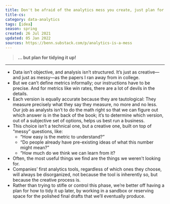 ```yaml
---
title: Don't be afraid of the analytics mess you create, just plan for tidying it up
title-cs: 
category: data-analytics
tags: [idea]
season: spring
created: 26 Jul 2021
updated: 05 Jan 2022
sources: https://benn.substack.com/p/analytics-is-a-mess
---
```


> **... but plan for tidying it up!**

---

- Data isn’t objective, and analysis isn’t structured. It’s just as creative—and just as messy—as the papers I ran away from in college.
- But we can’t define metrics informally; our instructions have to be precise. And for metrics like win rates, there are a lot of devils in the details.
- Each version is equally accurate because they are tautological: They measure precisely what they say they measure, no more and no less. Our job as analysts isn’t to do the math right so that we can figure out which answer is in the back of the book; it’s to determine which version, out of a subjective set of options, helps us best run a business.
- This choice isn’t a technical one, but a creative one, built on top of “messy” questions, like:
	- “How easy is the metric to understand?”
	- “Do people already have pre-existing ideas of what this number might mean?”
	- “How much do we think we can learn from it?
- Often, the most useful things we find are the things we weren't looking for.
- Companies’ first analytics tools, regardless of which ones they choose, will always be disorganized, not because the tool is inherently so, but because the creative process is.
- Rather than trying to stifle or control this phase, we’re better off having a plan for how to tidy it up later, by working in a sandbox or reserving space for the polished final drafts that we’ll eventually produce.